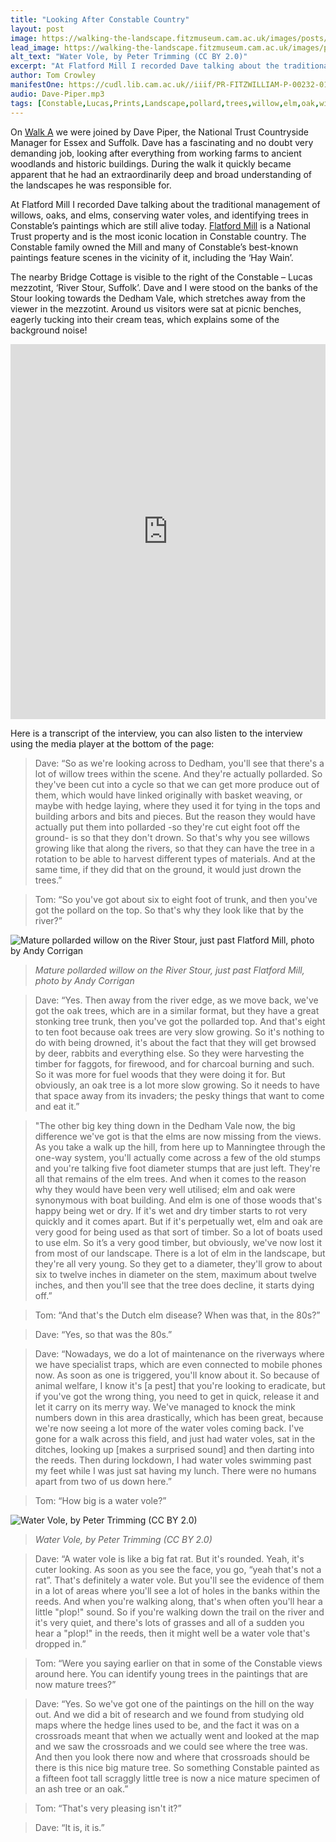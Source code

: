 ```yaml
---
title: "Looking After Constable Country"
layout: post
image: https://walking-the-landscape.fitzmuseum.cam.ac.uk/images/posts/Watervole-crop-preview.jpg
lead_image: https://walking-the-landscape.fitzmuseum.cam.ac.uk/images/posts/Watervole-crop.jpg
alt_text: "Water Vole, by Peter Trimming (CC BY 2.0)"
excerpt: "At Flatford Mill I recorded Dave talking about the traditional management of the landscape."
author: Tom Crowley
manifestOne: https://cudl.lib.cam.ac.uk//iiif/PR-FITZWILLIAM-P-00232-01954-00001-D.json
audio: Dave-Piper.mp3
tags: [Constable,Lucas,Prints,Landscape,pollard,trees,willow,elm,oak,wildlife,water vole,rivers]
---
```


On [Walk A]({{site.url}}/walks/Walk-A/) we were joined by Dave Piper, the National Trust Countryside Manager for Essex and Suffolk. Dave has a fascinating and no doubt very demanding job, looking after everything from working farms to ancient woodlands and historic buildings. During the walk it quickly became apparent that he had an extraordinarily deep and broad understanding of the landscapes he was responsible for. 

At Flatford Mill I recorded Dave talking about the traditional management of willows, oaks, and elms, conserving water voles, and identifying trees in Constable’s paintings which are still alive today. [Flatford Mill](https://www.nationaltrust.org.uk/flatford) is a National Trust property and is the most iconic location in Constable country. The Constable family owned the Mill and many of Constable’s best-known paintings feature scenes in the vicinity of it, including the ‘Hay Wain’.

The nearby Bridge Cottage is visible to the right of the Constable – Lucas mezzotint, ‘River Stour, Suffolk’. Dave and I were stood on the banks of the Stour looking towards the Dedham Vale, which stretches away from the viewer in the mezzotint. Around us visitors were sat at picnic benches, eagerly tucking into their cream teas, which explains some of the background noise!

<iframe src="https://fitzmuseum.cam.ac.uk/uv.html#?manifest={{ page.manifestOne }}&c=0&m=0&cv=0&config=&locales=en-GB:English (GB),cy-GB:Cymraeg,fr-FR:Français (FR),pl-PL:Polski,sv-SE:Svenska&r=0" width="100%" height="600" allowfullscreen frameborder="0"></iframe>

Here is a transcript of the interview, you can also listen to the interview using the media player at the bottom of the page:

> Dave: “So as we're looking across to Dedham, you'll see that there's a lot of willow trees within the scene. And they're actually pollarded. So they've been cut into a cycle so that we can get more produce out of them, which would have linked originally with basket weaving, or maybe with hedge laying, where they used it for tying in the tops and building arbors and bits and pieces. But the reason they would have actually put them into pollarded -so they're cut eight foot off the ground- is so that they don't drown. So that's why you see willows growing like that along the rivers, so that they can have the tree in a rotation to be able to harvest different types of materials. And at the same time, if they did that on the ground, it would just drown the trees.”

> Tom: “So you've got about six to eight foot of trunk, and then you've got the pollard on the top. So that's why they look like that by the river?”

![Mature pollarded willow on the River Stour, just past Flatford Mill, photo by Andy Corrigan]({{site.url}}/images/posts/Willow-pollard.jpg)
> <cite>Mature pollarded willow on the River Stour, just past Flatford Mill, photo by Andy Corrigan</cite>

> Dave: “Yes. Then away from the river edge, as we move back, we've got the oak trees, which are in a similar format, but they have a great stonking tree trunk, then you've got the pollarded top. And that's eight to ten foot because oak trees are very slow growing. So it's nothing to do with being drowned, it's about the fact that they will get browsed by deer, rabbits and everything else. So they were harvesting the timber for faggots, for firewood, and for charcoal burning and such. So it was more for fuel woods that they were doing it for. But obviously, an oak tree is a lot more slow growing. So it needs to have that space away from its invaders; the pesky things that want to come and eat it.”

> "The other big key thing down in the Dedham Vale now, the big difference we've got is that the elms are now missing from the views. As you take a walk up the hill, from here up to Manningtee through the one-way system, you'll actually come across a few of the old stumps and you're talking five foot diameter stumps that are just left. They're all that remains of the elm trees. And when it comes to the reason why they would have been very well utilised; elm and oak were synonymous with boat building. And elm is one of those woods that's happy being wet or dry. If it's wet and dry timber starts to rot very quickly and it comes apart. But if it's perpetually wet, elm and oak are very good for being used as that sort of timber.  So a lot of boats used to use elm. So it’s a very good timber, but obviously, we've now lost it from most of our landscape. There is a lot of elm in the landscape, but they're all very young. So they get to a diameter, they'll grow to about six to twelve inches in diameter on the stem, maximum about twelve inches, and then you'll see that the tree does decline, it starts dying off.”

> Tom: “And that's the Dutch elm disease?  When was that, in the 80s?”

> Dave: “Yes, so that was the 80s.”


> Dave: “Nowadays, we do a lot of maintenance on the riverways where we have specialist traps, which are even connected to mobile phones now. As soon as one is triggered, you'll know about it. So because of animal welfare, I know it's [a pest] that you're looking to eradicate, but if you've got the wrong thing, you need to get in quick, release it and let it carry on its merry way.  We've managed to knock the mink numbers down in this area drastically, which has been great, because we're now seeing a lot more of the water voles coming back. I've gone for a walk across this field, and just had water voles, sat in the ditches, looking up [makes a surprised sound] and then darting into the reeds. Then during lockdown, I had water voles swimming past my feet while I was just sat having my lunch. There were no humans apart from two of us down here.”

> Tom: “How big is a water vole?”

![Water Vole, by Peter Trimming (CC BY 2.0)]({{site.url}}/images/posts/Watervole-crop.jpg)
> <cite>Water Vole, by Peter Trimming (CC BY 2.0)</cite>

> Dave: “A water vole is like a big fat rat. But it's rounded. Yeah, it's cuter looking. As soon as you see the face, you go, “yeah that's not a rat”. That's definitely a water vole. But you'll see the evidence of them in a lot of areas where you'll see a lot of holes in the banks within the reeds. And when you're walking along, that's when often you'll hear a little "plop!" sound. So if you're walking down the trail on the river and it's very quiet, and there's lots of grasses and all of a sudden you hear a "plop!" in the reeds, then it might well be a water vole that's dropped in.”

> Tom: “Were you saying earlier on that in some of the Constable views around here. You can identify young trees in the paintings that are now mature trees?”

> Dave: “Yes. So we've got one of the paintings on the hill on the way out. And we did a bit of research and we found from studying old maps where the hedge lines used to be, and the fact it was on a crossroads meant that when we actually went and looked at the map and we saw the crossroads and we could see where the tree was. And then you look there now and where that crossroads should be there is this nice big mature tree. So something Constable painted as a fifteen foot tall scraggly little tree is now a nice mature specimen of an ash tree or an oak.”

> Tom: “That's very pleasing isn't it?”

> Dave: “It is, it is.”


